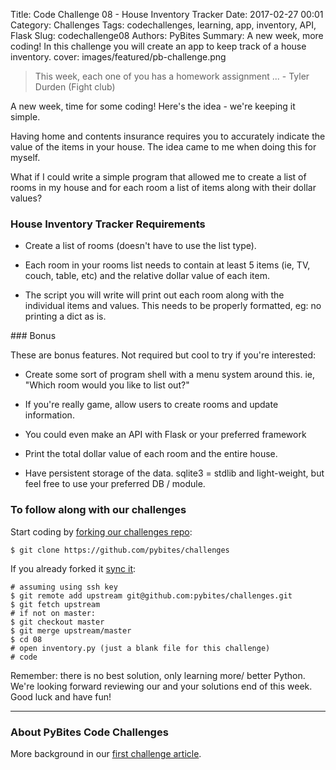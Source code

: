 Title: Code Challenge 08 - House Inventory Tracker 
Date: 2017-02-27 00:01
Category: Challenges
Tags: codechallenges, learning, app, inventory, API, Flask
Slug: codechallenge08
Authors: PyBites
Summary: A new week, more coding! In this challenge you will create an app to keep track of a house inventory. 
cover: images/featured/pb-challenge.png

> This week, each one of you has a homework assignment ... - Tyler Durden (Fight club)

A new week, time for some coding! Here's the idea - we're keeping it simple.

Having home and contents insurance requires you to accurately indicate the value of the items in your house. The idea came to me when doing this for myself. 

What if I could write a simple program that allowed me to create a list of rooms in my house and for each room a list of items along with their dollar values? 

### House Inventory Tracker Requirements

* Create a list of rooms (doesn't have to use the list type).

* Each room in your rooms list needs to contain at least 5 items (ie, TV, couch, table, etc) and the relative dollar value of each item.

* The script you will write will print out each room along with the individual items and values. This needs to be properly formatted, eg: no printing a dict as is.

### Bonus

These are bonus features. Not required but cool to try if you're interested:

* Create some sort of program shell with a menu system around this. ie, "Which room would you like to list out?"

* If you're really game, allow users to create rooms and update information. 

* You could even make an API with Flask or your preferred framework

* Print the total dollar value of each room and the entire house.

* Have persistent storage of the data. sqlite3 = stdlib and light-weight, but feel free to use your preferred DB / module.

### To follow along with our challenges

Start coding by [forking our challenges repo](https://github.com/pybites/challenges):

    $ git clone https://github.com/pybites/challenges

If you already forked it [sync it](https://help.github.com/articles/syncing-a-fork/):

    # assuming using ssh key
    $ git remote add upstream git@github.com:pybites/challenges.git
    $ git fetch upstream
    # if not on master:
    $ git checkout master
    $ git merge upstream/master
    $ cd 08
    # open inventory.py (just a blank file for this challenge)
	# code

Remember: there is no best solution, only learning more/ better Python. We're looking forward reviewing our and your solutions end of this week. Good luck and have fun!

---

### About PyBites Code Challenges

More background in our [first challenge article](http://pybit.es/codechallenge01.html).
